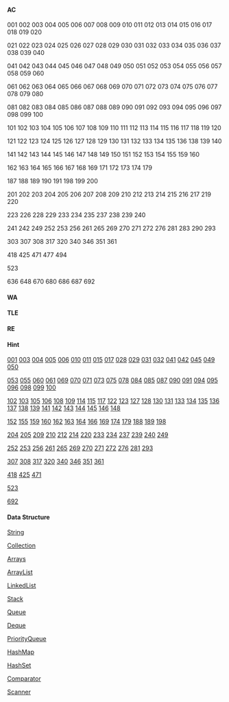 #### AC

001 002 003 004 005 006 007 008 009 010 011 012 013 014 015 016 017 018 019 020

021 022 023 024 025 026 027 028 029 030 031 032 033 034 035 036 037 038 039 040

041 042 043 044 045 046 047 048 049 050 051 052 053 054 055 056 057 058 059 060

061 062 063 064 065 066 067 068 069 070 071 072 073 074 075 076 077 078 079 080

081 082 083 084 085 086 087 088 089 090 091 092 093 094 095 096 097 098 099 100

101 102 103 104 105 106 107 108 109 110 111 112 113 114 115 116 117 118 119 120

121 122 123 124 125 126 127 128 129 130 131 132 133 134 135 136 138 139 140

141 142 143 144 145 146 147 148 149 150 151 152 153 154 155 159 160

162 163 164 165 166 167 168 169 171 172 173 174 179 

187 188 189 190 191 198 199 200

201 202 203 204 205 206 207 208 209 210 212 213 214 215 216 217 219 220

223 226 228 229 233 234 235 237 238 239 240

241 242 249 252 253 256 261 265 269 270 271 272 276 281 283 290 293

303 307 308 317 320 340 346 351 361

418 425 471 477 494

523

636 648 670 680 686 687 692

#### WA

#### TLE

#### RE

#### Hint

[001](https://github.com/Sylvanuszhy/LeetCode/blob/master/001/README.md) [003](https://github.com/Sylvanuszhy/LeetCode/blob/master/003/README.md) [004](https://github.com/Sylvanuszhy/LeetCode/blob/master/004/README.md) [005](https://github.com/Sylvanuszhy/LeetCode/blob/master/005/README.md) [006](https://github.com/Sylvanuszhy/LeetCode/blob/master/006/README.md) [010](https://github.com/Sylvanuszhy/LeetCode/blob/master/010/README.md) [011](https://github.com/Sylvanuszhy/LeetCode/blob/master/011/README.md) [015](https://github.com/Sylvanuszhy/LeetCode/blob/master/015/README.md) [017](https://github.com/Sylvanuszhy/LeetCode/blob/master/017/README.md) [028](https://github.com/Sylvanuszhy/LeetCode/blob/master/028/README.md) [029](https://github.com/Sylvanuszhy/LeetCode/blob/master/029/README.md) [031](https://github.com/Sylvanuszhy/LeetCode/blob/master/031/README.md) [032](https://github.com/Sylvanuszhy/LeetCode/blob/master/032/README.md) [041](https://github.com/Sylvanuszhy/LeetCode/blob/master/041/README.md) [042](https://github.com/Sylvanuszhy/LeetCode/blob/master/042/README.md) [045](https://github.com/Sylvanuszhy/LeetCode/blob/master/045/README.md) [049](https://github.com/Sylvanuszhy/LeetCode/blob/master/049/README.md) [050](https://github.com/Sylvanuszhy/LeetCode/blob/master/050/README.md) 

[053](https://github.com/Sylvanuszhy/LeetCode/blob/master/053/README.md) [055](https://github.com/Sylvanuszhy/LeetCode/blob/master/055/README.md) [060](https://github.com/Sylvanuszhy/LeetCode/blob/master/060/README.md) [061](https://github.com/Sylvanuszhy/LeetCode/blob/master/061/README.md) [069](https://github.com/Sylvanuszhy/LeetCode/blob/master/069/README.md) [070](https://github.com/Sylvanuszhy/LeetCode/blob/master/070/README.md) [071](https://github.com/Sylvanuszhy/LeetCode/blob/master/071/README.md) [073](https://github.com/Sylvanuszhy/LeetCode/blob/master/073/README.md) [075](https://github.com/Sylvanuszhy/LeetCode/blob/master/075/README.md) [078](https://github.com/Sylvanuszhy/LeetCode/blob/master/078/README.md) [084](https://github.com/Sylvanuszhy/LeetCode/blob/master/084/README.md) [085](https://github.com/Sylvanuszhy/LeetCode/blob/master/085/README.md) [087](https://github.com/Sylvanuszhy/LeetCode/blob/master/087/README.md) [090](https://github.com/Sylvanuszhy/LeetCode/blob/master/090/README.md) [091](https://github.com/Sylvanuszhy/LeetCode/blob/master/091/README.md) [094](https://github.com/Sylvanuszhy/LeetCode/blob/master/094/README.md) [095](https://github.com/Sylvanuszhy/LeetCode/blob/master/095/README.md) [096](https://github.com/Sylvanuszhy/LeetCode/blob/master/096/README.md) [098](https://github.com/Sylvanuszhy/LeetCode/blob/master/098/README.md) [099](https://github.com/Sylvanuszhy/LeetCode/blob/master/099/README.md) [100](https://github.com/Sylvanuszhy/LeetCode/blob/master/100/README.md) 

[102](https://github.com/Sylvanuszhy/LeetCode/blob/master/102/README.md) [103](https://github.com/Sylvanuszhy/LeetCode/blob/master/103/README.md) [105](https://github.com/Sylvanuszhy/LeetCode/blob/master/105/README.md) [106](https://github.com/Sylvanuszhy/LeetCode/blob/master/106/README.md) [108](https://github.com/Sylvanuszhy/LeetCode/blob/master/108/README.md) [109](https://github.com/Sylvanuszhy/LeetCode/blob/master/109/README.md) [114](https://github.com/Sylvanuszhy/LeetCode/blob/master/114/README.md) [115](https://github.com/Sylvanuszhy/LeetCode/blob/master/115/README.md) [117](https://github.com/Sylvanuszhy/LeetCode/blob/master/117/README.md) [122](https://github.com/Sylvanuszhy/LeetCode/blob/master/122/README.md) [123](https://github.com/Sylvanuszhy/LeetCode/blob/master/123/README.md) [127](https://github.com/Sylvanuszhy/LeetCode/blob/master/127/README.md) [128](https://github.com/Sylvanuszhy/LeetCode/blob/master/128/README.md) [130](https://github.com/Sylvanuszhy/LeetCode/blob/master/130/README.md) [131](https://github.com/Sylvanuszhy/LeetCode/blob/master/131/README.md) [133](https://github.com/Sylvanuszhy/LeetCode/blob/master/133/README.md) [134](https://github.com/Sylvanuszhy/LeetCode/blob/master/134/README.md) [135](https://github.com/Sylvanuszhy/LeetCode/blob/master/135/README.md) [136](https://github.com/Sylvanuszhy/LeetCode/blob/master/136/README.md) [137](https://github.com/Sylvanuszhy/LeetCode/blob/master/137/README.md) [138](https://github.com/Sylvanuszhy/LeetCode/blob/master/138/README.md) [139](https://github.com/Sylvanuszhy/LeetCode/blob/master/139/README.md) [141](https://github.com/Sylvanuszhy/LeetCode/blob/master/141/README.md) [142](https://github.com/Sylvanuszhy/LeetCode/blob/master/142/README.md) [143](https://github.com/Sylvanuszhy/LeetCode/blob/master/143/README.md) [144](https://github.com/Sylvanuszhy/LeetCode/blob/master/144/README.md) [145](https://github.com/Sylvanuszhy/LeetCode/blob/master/145/README.md) [146](https://github.com/Sylvanuszhy/LeetCode/blob/master/146/README.md) [148](https://github.com/Sylvanuszhy/LeetCode/blob/master/148/README.md) 

[152](https://github.com/Sylvanuszhy/LeetCode/blob/master/152/README.md) [155](https://github.com/Sylvanuszhy/LeetCode/blob/master/155/README.md) [159](https://github.com/Sylvanuszhy/LeetCode/blob/master/159/README.md) [160](https://github.com/Sylvanuszhy/LeetCode/blob/master/160/README.md) [162](https://github.com/Sylvanuszhy/LeetCode/blob/master/162/README.md) [163](https://github.com/Sylvanuszhy/LeetCode/blob/master/163/README.md) [164](https://github.com/Sylvanuszhy/LeetCode/blob/master/164/README.md) [166](https://github.com/Sylvanuszhy/LeetCode/blob/master/166/README.md) [169](https://github.com/Sylvanuszhy/LeetCode/blob/master/169/README.md) [174](https://github.com/Sylvanuszhy/LeetCode/blob/master/174/README.md) [179](https://github.com/Sylvanuszhy/LeetCode/blob/master/179/README.md) [188](https://github.com/Sylvanuszhy/LeetCode/blob/master/188/README.md) [189](https://github.com/Sylvanuszhy/LeetCode/blob/master/189/README.md) [198](https://github.com/Sylvanuszhy/LeetCode/blob/master/198/README.md) 

[204](https://github.com/Sylvanuszhy/LeetCode/blob/master/204/README.md) [205](https://github.com/Sylvanuszhy/LeetCode/blob/master/205/README.md) [209](https://github.com/Sylvanuszhy/LeetCode/blob/master/209/README.md) [210](https://github.com/Sylvanuszhy/LeetCode/blob/master/210/README.md) [212](https://github.com/Sylvanuszhy/LeetCode/blob/master/212/README.md) [214](https://github.com/Sylvanuszhy/LeetCode/blob/master/214/README.md) [220](https://github.com/Sylvanuszhy/LeetCode/blob/master/220/README.md) [233](https://github.com/Sylvanuszhy/LeetCode/blob/master/233/README.md) [234](https://github.com/Sylvanuszhy/LeetCode/blob/master/234/README.md) [237](https://github.com/Sylvanuszhy/LeetCode/blob/master/237/README.md) [239](https://github.com/Sylvanuszhy/LeetCode/blob/master/239/README.md) [240](https://github.com/Sylvanuszhy/LeetCode/blob/master/240/README.md) [249](https://github.com/Sylvanuszhy/LeetCode/blob/master/249/README.md) 

[252](https://github.com/Sylvanuszhy/LeetCode/blob/master/252/README.md) [253](https://github.com/Sylvanuszhy/LeetCode/blob/master/253/README.md) [256](https://github.com/Sylvanuszhy/LeetCode/blob/master/256/README.md) [261](https://github.com/Sylvanuszhy/LeetCode/blob/master/261/README.md) [265](https://github.com/Sylvanuszhy/LeetCode/blob/master/265/README.md) [269](https://github.com/Sylvanuszhy/LeetCode/blob/master/269/README.md) [270](https://github.com/Sylvanuszhy/LeetCode/blob/master/270/README.md) [271](https://github.com/Sylvanuszhy/LeetCode/blob/master/271/README.md) [272](https://github.com/Sylvanuszhy/LeetCode/blob/master/272/README.md) [276](https://github.com/Sylvanuszhy/LeetCode/blob/master/276/README.md) [281](https://github.com/Sylvanuszhy/LeetCode/blob/master/281/README.md) [293](https://github.com/Sylvanuszhy/LeetCode/blob/master/293/README.md) 

[307](https://github.com/Sylvanuszhy/LeetCode/blob/master/307/README.md) [308](https://github.com/Sylvanuszhy/LeetCode/blob/master/308/README.md) [317](https://github.com/Sylvanuszhy/LeetCode/blob/master/317/README.md) [320](https://github.com/Sylvanuszhy/LeetCode/blob/master/320/README.md) [340](https://github.com/Sylvanuszhy/LeetCode/blob/master/340/README.md) [346](https://github.com/Sylvanuszhy/LeetCode/blob/master/346/README.md) [351](https://github.com/Sylvanuszhy/LeetCode/blob/master/351/README.md) [361](https://github.com/Sylvanuszhy/LeetCode/blob/master/361/README.md) 

[418](https://github.com/Sylvanuszhy/LeetCode/blob/master/418/README.md) [425](https://github.com/Sylvanuszhy/LeetCode/blob/master/425/README.md) [471](https://github.com/Sylvanuszhy/LeetCode/blob/master/471/README.md) 

[523](https://github.com/Sylvanuszhy/LeetCode/blob/master/523/README.md) 

[692](https://github.com/Sylvanuszhy/LeetCode/blob/master/692/README.md) 

#### Data Structure

[String](https://docs.oracle.com/javase/8/docs/api/java/lang/String.html)

[Collection](https://docs.oracle.com/javase/8/docs/api/java/util/Collection.html)

[Arrays](https://docs.oracle.com/javase/8/docs/api/java/util/Arrays.html)

[ArrayList](https://docs.oracle.com/javase/8/docs/api/java/util/ArrayList.html)

[LinkedList](https://docs.oracle.com/javase/8/docs/api/java/util/LinkedList.html)

[Stack](https://docs.oracle.com/javase/8/docs/api/java/util/Stack.html)

[Queue](https://docs.oracle.com/javase/8/docs/api/java/util/Queue.html)

[Deque](https://docs.oracle.com/javase/8/docs/api/java/util/Deque.html)

[PriorityQueue](https://docs.oracle.com/javase/8/docs/api/java/util/PriorityQueue.html)

[HashMap](https://docs.oracle.com/javase/8/docs/api/java/util/HashMap.html)

[HashSet](https://docs.oracle.com/javase/8/docs/api/java/util/HashSet.html)



[Comparator](https://docs.oracle.com/javase/8/docs/api/java/util/Comparator.html)

[Scanner](https://docs.oracle.com/javase/8/docs/api/java/util/Scanner.html)

